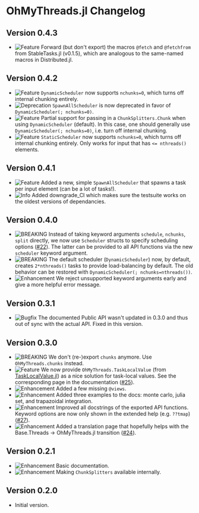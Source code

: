 OhMyThreads.jl Changelog
=========================

Version 0.4.3
-------------

- ![Feature][badge-feature] Forward (but don't export) the macros `@fetch` and `@fetchfrom` from StableTasks.jl (v0.1.5), which are analogous to the same-named macros in Distributed.jl.

Version 0.4.2
-------------

- ![Feature][badge-feature] `DynamicScheduler` now supports `nchunks=0`, which turns off internal chunking entirely.
- ![Deprecation][badge-deprecation] `SpawnAllScheduler` is now deprecated in favor of `DynamicScheduler(; nchunks=0)`.
- ![Feature][badge-feature] Partial support for passing in a `ChunkSplitters.Chunk` when using `DynamicScheduler` (default). In this case, one should generally use `DynamicScheduler(; nchunks=0)`, i.e. turn off internal chunking.
- ![Feature][badge-feature] `StaticScheduler` now supports `nchunks=0`, which turns off internal chunking entirely. Only works for input that has `<= nthreads()` elements.

Version 0.4.1
-------------

- ![Feature][badge-feature] Added a new, simple `SpawnAllScheduler` that spawns a task per input element (can be a lot of tasks!).
- ![Info][badge-info] Added downgrade_CI which makes sure the testsuite works on the oldest versions of dependancies.

Version 0.4.0
-------------

- ![BREAKING][badge-breaking] Instead of taking keyword arguments `schedule`, `nchunks`, `split` directly, we now use `Scheduler` structs to specify scheduling options ([#22](https://github.com/JuliaFolds2/OhMyThreads.jl/issues/22)). The latter can be provided to all API functions via the new `scheduler` keyword argument.
- ![BREAKING][badge-breaking] The default scheduler (`DynamicScheduler`) now, by default, creates `2*nthreads()` tasks to provide load-balancing by default. The old behavior can be restored with `DynamicScheduler(; nchunks=nthreads())`.
- ![Enhancement][badge-enhancement] We reject unsupported keyword arguments early and give a more helpful error message.

Version 0.3.1
-------------

- ![Bugfix][badge-bugfix] The documented Public API wasn't updated in 0.3.0 and thus out of sync with the actual API. Fixed in this version.

Version 0.3.0
-------------

- ![BREAKING][badge-breaking] We don't (re-)export `chunks` anymore. Use `OhMyThreads.chunks` instead.
- ![Feature][badge-feature] We now provide `OhMyThreads.TaskLocalValue` (from [TaskLocalValue.jl](https://github.com/vchuravy/TaskLocalValues.jl)) as a nice solution for task-local values. See the corresponding page in the documentation ([#25][gh-issue-25]).
- ![Enhancement][badge-enhancement] Added a few missing `@views`.
- ![Enhancement][badge-enhancement] Added three examples to the docs: monte carlo, julia set, and trapazoidal integration.
- ![Enhancement][badge-enhancement] Improved all docstrings of the exported API functions. Keyword options are now only shown in the extended help (e.g. `??tmap`) ([#27][gh-issue-27]).
- ![Enhancement][badge-enhancement] Added a translation page that hopefully helps with the Base.Threads → OhMyThreads.jl transition ([#24][gh-issue-24]).

Version 0.2.1
-------------

- ![Enhancement][badge-enhancement] Basic documentation.
- ![Enhancement][badge-enhancement] Making `ChunkSplitters` available internally.

Version 0.2.0
-------------

- Initial version.

[badge-breaking]: https://img.shields.io/badge/BREAKING-red.svg
[badge-deprecation]: https://img.shields.io/badge/Deprecation-orange.svg
[badge-feature]: https://img.shields.io/badge/Feature-green.svg
[badge-enhancement]: https://img.shields.io/badge/Enhancement-blue.svg
[badge-bugfix]: https://img.shields.io/badge/Bugfix-purple.svg
[badge-fix]: https://img.shields.io/badge/Fix-purple.svg
[badge-info]: https://img.shields.io/badge/Info-gray.svg

[gh-issue-27]: https://github.com/JuliaFolds2/OhMyThreads.jl/issues/27
[gh-issue-24]: https://github.com/JuliaFolds2/OhMyThreads.jl/issues/24
[gh-issue-25]: https://github.com/JuliaFolds2/OhMyThreads.jl/issues/25

[gh-pr-5]: https://github.com/JuliaFolds2/OhMyThreads.jl/pull/5
